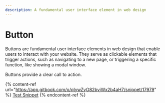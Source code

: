 ```yaml
---
description: A fundamental user interface element in web design
---
```


# Button

Buttons are fundamental user interface elements in web design that enable users to interact with your website. They serve as clickable elements that trigger actions, such as navigating to a new page, or triggering a specific function, like showing a modal window.

Buttons provide a clear call to action.

{% content-ref url="https://app.gitbook.com/o/qIywZyO82bvjWx2b4aH7/snippet/17979" %}
[Test Snippet](https://app.gitbook.com/o/qIywZyO82bvjWx2b4aH7/snippet/17979)
{% endcontent-ref %}


